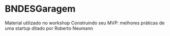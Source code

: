 # BNDESGaragem
Material utilizado no workshop Construindo seu MVP: melhores práticas de uma startup
ditado por Roberto Neumann

